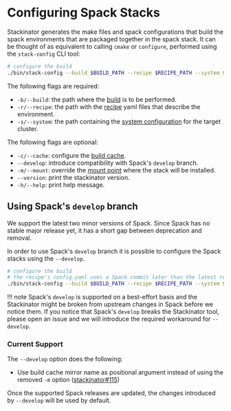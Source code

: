 # Configuring Spack Stacks

Stackinator generates the make files and spack configurations that build the spack environments that are packaged together in the spack stack.
It can be thought of as equivalent to calling `cmake` or `configure`, performed using the `stack-config` CLI tool:

```bash
# configure the build
./bin/stack-config --build $BUILD_PATH --recipe $RECIPE_PATH --system $SYSTEM_CONFIG_PATH
```

The following flags are required:

* `-b/--build`: the path where the [build](building.md) is to be performed.
* `-r/--recipe`: the path with the [recipe](recipes.md) yaml files that describe the environment.
* `-s/--system`: the path containing the [system configuration](cluster-config.md) for the target cluster.

The following flags are optional:

* `-c/--cache`: configure the [build cache](build-caches.md).
* `--develop`: introduce compatibility with Spack's `develop` branch.
* `-m/--mount`: override the [mount point](installing.md) where the stack will be installed.
* `--version`: print the stackinator version.
* `-h/--help`: print help message.

## Using Spack's `develop` branch
 
We support the latest two minor versions of Spack. Since Spack has no stable major release yet, it has a short gap between deprecation and removal.

In order to use Spack's `develop` branch it is possible to configure the Spack stacks using the `--develop`.

```bash
# configure the build
# the recipe's config.yaml uses a Spack commit later than the latest release
./bin/stack-config --build $BUILD_PATH --recipe $RECIPE_PATH --system $SYSTEM_CONFIG_PATH --develop
```

!!! note
    Spack's `develop` is supported on a best-effort basis and the Stackinator might be broken from upstream changes in Spack before we notice them. If you notice that Spack's `develop` breaks the Stackinator tool, please open an issue and we will introduce the required workaround for `--develop`.

### Current Support

The `--develop` option does the following:
 
* Use build cache mirror name as positional argument instead of using the removed `-m` option ([stackinator#115](https://github.com/eth-cscs/stackinator/issues/115))

Once the supported Spack releases are updated, the changes introduced by `--develop` will be used by default.
